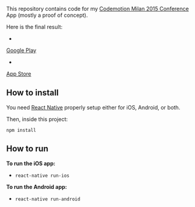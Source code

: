This repository contains code for my [Codemotion Milan 2015 Conference](http://milan2015.codemotionworld.com/conference/) App (mostly a proof of concept).

Here is the final result:
* <a href="https://play.google.com/store/apps/details?id=com.codemotionmilan2015">
Google Play
</a>
* <a href="https://itunes.apple.com/app/id1058607378">
App Store
</a>

## How to install
You need [React Native](http://facebook.github.io/react-native/docs/getting-started.html) properly setup either for iOS, Android, or both.

Then, inside this project:

`npm install`

## How to run

**To run the iOS app:**

- `react-native run-ios`

**To run the Android app:**

- `react-native run-android`
